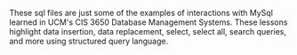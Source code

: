 These sql files are just some of the examples of interactions with MySql learned in UCM's CIS 3650 Database Management Systems. These lessons highlight data insertion, data replacement, select, select all, search queries, and more using structured query language.
